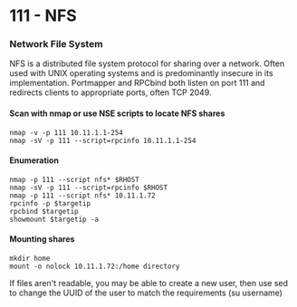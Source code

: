 # 111 - NFS

### Network File System

NFS is a distributed file system protocol for sharing over a network. Often used with UNIX operating systems and is predominantly insecure in its implementation. Portmapper and RPCbind both listen on port 111 and redirects clients to appropriate ports, often TCP 2049.

#### Scan with nmap or use NSE scripts to locate NFS shares

```
nmap -v -p 111 10.11.1.1-254
nmap -sV -p 111 --script=rpcinfo 10.11.1.1-254 
```

#### Enumeration

```
nmap -p 111 --script nfs* $RHOST
nmap -sV -p 111 --script=rpcinfo $RHOST 
nmap -p 111 --script nfs* 10.11.1.72
rpcinfo -p $targetip
rpcbind $targetip
showmount $targetip -a
```

#### Mounting shares

```
mkdir home 
mount -o nolock 10.11.1.72:/home directory
```

If files aren't readable, you may be able to create a new user, then use sed to change the UUID of the user to match the requirements (su username)
